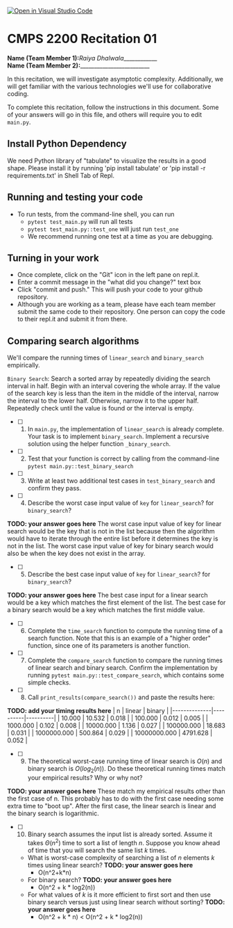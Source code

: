 [![Open in Visual Studio Code](https://classroom.github.com/assets/open-in-vscode-718a45dd9cf7e7f842a935f5ebbe5719a5e09af4491e668f4dbf3b35d5cca122.svg)](https://classroom.github.com/online_ide?assignment_repo_id=11681086&assignment_repo_type=AssignmentRepo)
# CMPS 2200  Recitation 01

**Name (Team Member 1):**_Raiya Dhalwala_____________  
**Name (Team Member 2):**_________________________

In this recitation, we will investigate asymptotic complexity. Additionally, we will get familiar with the various technologies we'll use for collaborative coding.

To complete this recitation, follow the instructions in this document. Some of your answers will go in this file, and others will require you to edit `main.py`.

## Install Python Dependency

We need Python library of "tabulate" to visualize the results in a good shape. Please install it by running 'pip install tabulate' or 'pip install -r requirements.txt' in Shell Tab of Repl.  

## Running and testing your code

- To run tests, from the command-line shell, you can run
  + `pytest test_main.py` will run all tests
  + `pytest test_main.py::test_one` will just run `test_one`
  + We recommend running one test at a time as you are debugging.

## Turning in your work

- Once complete, click on the "Git" icon in the left pane on repl.it.
- Enter a commit message in the "what did you change?" text box
- Click "commit and push." This will push your code to your github repository.
- Although you are working as a team, please have each team member submit the same code to their repository. One person can copy the code to their repl.it and submit it from there.

## Comparing search algorithms

We'll compare the running times of `linear_search` and `binary_search` empirically.

`Binary Search`: Search a sorted array by repeatedly dividing the search interval in half. Begin with an interval covering the whole array. If the value of the search key is less than the item in the middle of the interval, narrow the interval to the lower half. Otherwise, narrow it to the upper half. Repeatedly check until the value is found or the interval is empty.

- [ ] 1. In `main.py`, the implementation of `linear_search` is already complete. Your task is to implement `binary_search`. Implement a recursive solution using the helper function `_binary_search`. 

- [ ] 2. Test that your function is correct by calling from the command-line `pytest main.py::test_binary_search`

- [ ] 3. Write at least two additional test cases in `test_binary_search` and confirm they pass.

- [ ] 4. Describe the worst case input value of `key` for `linear_search`? for `binary_search`? 

**TODO: your answer goes here**
The worst case input value of key for linear search would be the key that is not in the list because then the algorithm would have to iterate through the entire list before it determines the key is not in the list.
The worst case input value of key for binary search would also be when the key does not exist in the array.  

- [ ] 5. Describe the best case input value of `key` for `linear_search`? for `binary_search`? 

**TODO: your answer goes here**
The best case input for a linear search would be a key which matches the first element of the list.
The best case for a binary search would be a key which matches the first middle value.

- [ ] 6. Complete the `time_search` function to compute the running time of a search function. Note that this is an example of a "higher order" function, since one of its parameters is another function.

- [ ] 7. Complete the `compare_search` function to compare the running times of linear search and binary search. Confirm the implementation by running `pytest main.py::test_compare_search`, which contains some simple checks.

- [ ] 8. Call `print_results(compare_search())` and paste the results here:

**TODO: add your timing results here**
|            n |   linear |   binary |
|--------------|----------|----------|
|       10.000 |   10.532 |    0.018 |
|      100.000 |    0.012 |    0.005 |
|     1000.000 |    0.102 |    0.008 |
|    10000.000 |    1.136 |    0.027 |
|   100000.000 |   18.683 |    0.031 |
|  1000000.000 |  500.864 |    0.029 |
| 10000000.000 | 4791.628 |    0.052 |


- [ ] 9. The theoretical worst-case running time of linear search is $O(n)$ and binary search is $O(log_2(n))$. Do these theoretical running times match your empirical results? Why or why not?

**TODO: your answer goes here**
These match my empirical results other than the first case of n. This probably has to do with the first case needing some extra time to "boot up". After the first case, the linear search is linear and the binary search is logarithmic.

- [ ] 10. Binary search assumes the input list is already sorted. Assume it takes $\Theta(n^2)$ time to sort a list of length $n$. Suppose you know ahead of time that you will search the same list $k$ times. 
  + What is worst-case complexity of searching a list of $n$ elements $k$ times using linear search? **TODO: your answer goes here**
      + O(n^2+k*n)
  + For binary search? **TODO: your answer goes here**
      + O(n^2 + k * log2(n))
  + For what values of $k$ is it more efficient to first sort and then use binary search versus just using linear search without sorting? **TODO: your answer goes here**
      + O(n^2 + k * n) < O(n^2 + k * log2(n))
